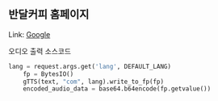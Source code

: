 
## 반달커피 홈페이지

Link: [Google][googlelink]

[googlelink]: https://google.com "Go google"

오디오 출력 소스코드
```python
lang = request.args.get('lang', DEFAULT_LANG)
    fp = BytesIO()
    gTTS(text, "com", lang).write_to_fp(fp)
    encoded_audio_data = base64.b64encode(fp.getvalue())
